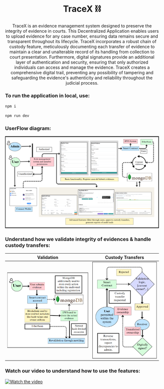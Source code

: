 <div align="center">

# TraceX ⛓️

TraceX is an evidence management system designed to preserve the integrity of evidence in courts. This Decentralized Application enables users to upload evidence for any case number, ensuring data remains secure and transparent throughout its lifecycle.
TraceX incorporates a robust chain of custody feature, meticulously documenting each transfer of evidence to maintain a clear and unalterable record of its handling from collection to court presentation. Furthermore, digital signatures provide an additional layer of authentication and security, ensuring that only authorized individuals can access and manage the evidence.
TraceX creates a comprehensive digital trail, preventing any possibility of tampering and safeguarding the evidence's authenticity and reliability throughout the judicial process.
</div>

### To run the application in local, use: 
```bash
npm i
```
```bash
npm run dev
```
### UserFlow diagram:
![Userflow diagram](assets/userflow.png)

### Understand how we validate integrity of evidences & handle custody transfers:

| Validation | Custody Transfers |
|---------|---------|
| ![validating routes](assets/validations.png) | ![custody transfer routes](assets/transfers.png) |

### Watch our video to understand how to use the features: 
[![Watch the video](https://img.youtube.com/vi/QYnjaIpiTPc/0.jpg)](https://www.youtube.com/watch?v=QYnjaIpiTPc)
